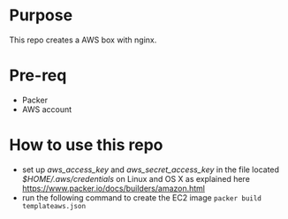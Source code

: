 # Purpose

This repo creates a AWS box with nginx.

# Pre-req

* Packer
* AWS account

# How to use this repo

* set up _aws_access_key_ and _aws_secret_access_key_ in the file located _$HOME/.aws/credentials_ on Linux and OS X as explained here https://www.packer.io/docs/builders/amazon.html
* run the following command to create the EC2 image `packer build templateaws.json`
